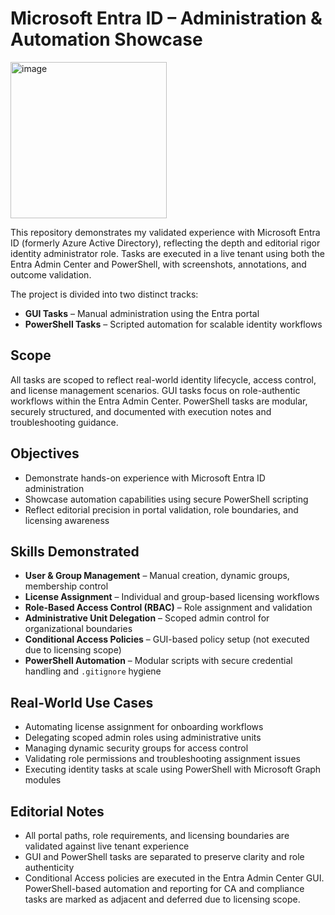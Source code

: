 # Microsoft Entra ID – Administration & Automation Showcase                
<img width="250" height="250" alt="image" src="https://github.com/user-attachments/assets/b536f72d-dddf-460a-88d1-976fdea17194" />

This repository demonstrates my validated experience with Microsoft Entra ID (formerly Azure Active Directory), reflecting the depth and editorial rigor identity administrator role. Tasks are executed in a live tenant using both the Entra Admin Center and PowerShell, with screenshots, annotations, and outcome validation.

The project is divided into two distinct tracks:

- **GUI Tasks** – Manual administration using the Entra portal  
- **PowerShell Tasks** – Scripted automation for scalable identity workflows

## Scope

All tasks are scoped to reflect real-world identity lifecycle, access control, and license management scenarios. GUI tasks focus on role-authentic workflows within the Entra Admin Center. PowerShell tasks are modular, securely structured, and documented with execution notes and troubleshooting guidance.

## Objectives

- Demonstrate hands-on experience with Microsoft Entra ID administration  
- Showcase automation capabilities using secure PowerShell scripting  
- Reflect editorial precision in portal validation, role boundaries, and licensing awareness

## Skills Demonstrated

- **User & Group Management** – Manual creation, dynamic groups, membership control  
- **License Assignment** – Individual and group-based licensing workflows  
- **Role-Based Access Control (RBAC)** – Role assignment and validation  
- **Administrative Unit Delegation** – Scoped admin control for organizational boundaries  
- **Conditional Access Policies** – GUI-based policy setup (not executed due to licensing scope)  
- **PowerShell Automation** – Modular scripts with secure credential handling and `.gitignore` hygiene

## Real-World Use Cases

- Automating license assignment for onboarding workflows  
- Delegating scoped admin roles using administrative units  
- Managing dynamic security groups for access control  
- Validating role permissions and troubleshooting assignment issues  
- Executing identity tasks at scale using PowerShell with Microsoft Graph modules

## Editorial Notes

- All portal paths, role requirements, and licensing boundaries are validated against live tenant experience  
- GUI and PowerShell tasks are separated to preserve clarity and role authenticity  
- Conditional Access policies are executed in the Entra Admin Center GUI. PowerShell-based automation and reporting for CA and compliance tasks are marked as adjacent and deferred due to licensing scope.
